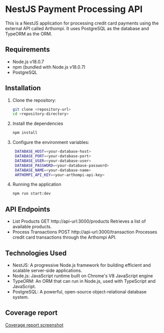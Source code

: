 # NestJS Payment Processing API

This is a NestJS application for processing credit card payments using the external API called Arthompi. It uses PostgreSQL as the database and TypeORM as the ORM.

## Requirements

- Node.js v18.0.7
- npm (bundled with Node.js v18.0.7)
- PostgreSQL

## Installation

1. Clone the repository:

   ```bash
   git clone <repository-url>
   cd <repository-directory>
2. Install the dependencies
   ```bash
   npm install

4. Configure the environment variables:
   ```bash
    DATABASE_HOST=<your-database-host>
    DATABASE_PORT=<your-database-port>
    DATABASE_USER=<your-database-user>
    DATABASE_PASSWORD=<your-database-password>
    DATABASE_NAME=<your-database-name>
    ARTHOMPI_API_KEY=<your-arthompi-api-key>

6. Running the application
   ```bash
   npm run start:dev
   
## API Endpoints
- List Products
    GET http://api-url:3000/products
    Retrieves a list of available products.
- Process Transactions
    POST http://api-url:3000/transaction
    Processes credit card transactions through the Arthompi API.

## Technologies Used
- NestJS: A progressive Node.js framework for building efficient and scalable server-side applications.
- Node.js: JavaScript runtime built on Chrome's V8 JavaScript engine
- TypeORM: An ORM that can run in Node.js, used with TypeScript and JavaScript.
- PostgreSQL: A powerful, open-source object-relational database system.

## Coverage report
[Coverage report screenshot](https://ibb.co/G2ysJsy)
